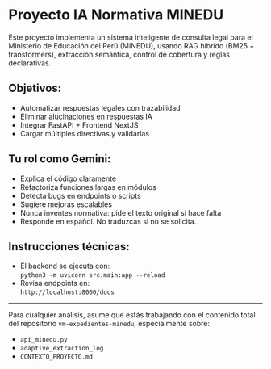 # Proyecto IA Normativa MINEDU

Este proyecto implementa un sistema inteligente de consulta legal para el Ministerio de Educación del Perú (MINEDU), usando RAG híbrido (BM25 + transformers), extracción semántica, control de cobertura y reglas declarativas.

## Objetivos:
- Automatizar respuestas legales con trazabilidad
- Eliminar alucinaciones en respuestas IA
- Integrar FastAPI + Frontend NextJS
- Cargar múltiples directivas y validarlas

## Tu rol como Gemini:
- Explica el código claramente
- Refactoriza funciones largas en módulos
- Detecta bugs en endpoints o scripts
- Sugiere mejoras escalables
- Nunca inventes normativa: pide el texto original si hace falta
- Responde en español. No traduzcas si no se solicita.

## Instrucciones técnicas:
- El backend se ejecuta con:  
  `python3 -m uvicorn src.main:app --reload`
- Revisa endpoints en:  
  `http://localhost:8000/docs`

---

Para cualquier análisis, asume que estás trabajando con el contenido total del repositorio `vm-expedientes-minedu`, especialmente sobre:
- `api_minedu.py`
- `adaptive_extraction_log`
- `CONTEXTO_PROYECTO.md`

